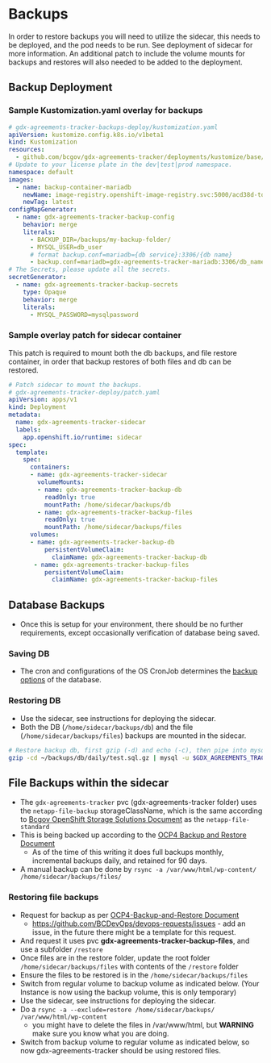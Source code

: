 # Backups

In order to restore backups you will need to utilize the sidecar, this needs to be deployed, and the pod needs to be run. See deployment of sidecar for more information. An additional patch to include the volume mounts for backups and restores will also needed to be added to the deployment.

## Backup Deployment

### Sample Kustomization.yaml overlay for backups

```yaml
# gdx-agreements-tracker-backups-deploy/kustomization.yaml
apiVersion: kustomize.config.k8s.io/v1beta1
kind: Kustomization
resources:
  - github.com/bcgov/gdx-agreements-tracker/deployments/kustomize/base/backups
# Update to your license plate in the dev|test|prod namespace.
namespace: default
images:
  - name: backup-container-mariadb
    newName: image-registry.openshift-image-registry.svc:5000/acd38d-tools/backup-container-mariadb
    newTag: latest
configMapGenerator:
  - name: gdx-agreements-tracker-backup-config
    behavior: merge
    literals:
      - BACKUP_DIR=/backups/my-backup-folder/
      - MYSQL_USER=db_user
      # format backup.conf=mariadb={db service}:3306/{db name}
      - backup.conf=mariadb=gdx-agreements-tracker-mariadb:3306/db_name
# The Secrets, please update all the secrets.
secretGenerator:
  - name: gdx-agreements-tracker-backup-secrets
    type: Opaque
    behavior: merge
    literals:
      - MYSQL_PASSWORD=mysqlpassword
```

### Sample overlay patch for sidecar container

This patch is required to mount both the db backups, and file restore container, in order that backup restores of both files and db can be restored.

```yaml
# Patch sidecar to mount the backups.
# gdx-agreements-tracker-deploy/patch.yaml
apiVersion: apps/v1
kind: Deployment
metadata:
  name: gdx-agreements-tracker-sidecar
  labels:
    app.openshift.io/runtime: sidecar
spec:
  template:
    spec:
      containers:
      - name: gdx-agreements-tracker-sidecar
        volumeMounts:
        - name: gdx-agreements-tracker-backup-db
          readOnly: true
          mountPath: /home/sidecar/backups/db
        - name: gdx-agreements-tracker-backup-files
          readOnly: true
          mountPath: /home/sidecar/backups/files
      volumes:
      - name: gdx-agreements-tracker-backup-db
          persistentVolumeClaim:
            claimName: gdx-agreements-tracker-backup-db
       - name: gdx-agreements-tracker-backup-files
          persistentVolumeClaim:
            claimName: gdx-agreements-tracker-backup-files

```

## Database Backups

- Once this is setup for your environment, there should be no further requirements, except occasionally verification of database being saved.

### Saving DB

- The cron and configurations of the OS CronJob determines the [backup options](https://developer.gov.bc.ca/Backup-Container) of the database.

### Restoring DB

- Use the sidecar, see instructions for deploying the sidecar.
- Both the DB (`/home/sidecar/backups/db`) and the file (`/home/sidecar/backups/files`) backups are mounted in the sidecar.

```bash
# Restore backup db, first gzip (-d) and echo (-c), then pipe into mysql.
gzip -cd ~/backups/db/daily/test.sql.gz | mysql -u $GDX_AGREEMENTS_TRACKER_DB_USER -p$(cat $POSTGRESQL_PASSWORD_FILE) -h gdx-agreements-tracker-mariadb $WORDPRESS_DB_NAME
```

## File Backups within the sidecar

- The `gdx-agreements-tracker` pvc (gdx-agreements-tracker folder) uses the `netapp-file-backup` storageClassName, which is the same according to [Bcgov OpenShift Storage Solutions Document](https://developer.gov.bc.ca/Persistent-Storage-Services) as the `netapp-file-standard`
- This is being backed up according to the [OCP4 Backup and Restore Document](https://developer.gov.bc.ca/OCP4-Backup-and-Restore)
  - As of the time of this writing it does full backups monthly, incremental backups daily, and retained for 90 days.
- A manual backup can be done by `rsync -a /var/www/html/wp-content/ /home/sidecar/backups/files/`

### Restoring file backups

- Request for backup as per [OCP4-Backup-and-Restore Document](https://developer.gov.bc.ca/OCP4-Backup-and-Restore)
  - https://github.com/BCDevOps/devops-requests/issues - add an issue, in the future there might be a template for this request.
- And request it uses pvc **gdx-agreements-tracker-backup-files**, and use a subfolder `/restore`
- Once files are in the restore folder, update the root folder `/home/sidecar/backups/files` with contents of the `/restore` folder
- Ensure the files to be restored is in the `/home/sidecar/backups/files`
- Switch from regular volume to backup volume as indicated below. (Your Instance is now using the backup volume, this is only temporary)
- Use the sidecar, see instructions for deploying the sidecar.
- Do a `rsync -a --exclude=restore /home/sidecar/backups/ /var/www/html/wp-content`
  - you might have to delete the files in /var/www/html, but **WARNING** make sure you know what you are doing.
- Switch from backup volume to regular volume as indicated below, so now gdx-agreements-tracker should be using restored files.
